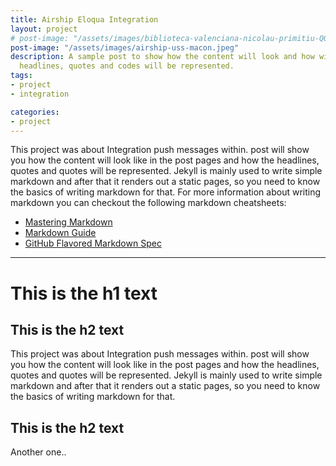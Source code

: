```yaml
---
title: Airship Eloqua Integration
layout: project
# post-image: "/assets/images/biblioteca-valenciana-nicolau-primitiu-QOPkIw4e52k-unsplash.jpg"
post-image: "/assets/images/airship-uss-macon.jpeg"
description: A sample post to show how the content will look and how will different
  headlines, quotes and codes will be represented.
tags:
- project
- integration

categories:
- project
---
```


This project was about Integration push messages within.
post will show you how the content will look like in the post pages and how the headlines, quotes and quotes will be represented. Jekyll is mainly used to write simple markdown and after that it renders out a static pages, so you need to know the basics of writing markdown for that.
For more information about writing markdown you can checkout the following markdown cheatsheets:
* [Mastering Markdown](https://guides.github.com/features/mastering-markdown/)
* [Markdown Guide](https://www.markdownguide.org/cheat-sheet/)
* [GitHub Flavored Markdown Spec](https://github.github.com/gfm/)

---

# This is the h1 text
## This is the h2 text

This project was about Integration push messages within.
post will show you how the content will look like in the post pages and how the headlines, quotes and quotes will be represented. Jekyll is mainly used to write simple markdown and after that it renders out a static pages, so you need to know the basics of writing markdown for that.

## This is the h2 text

Another one..
